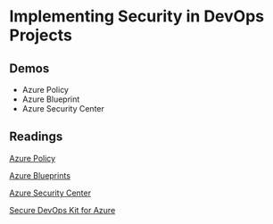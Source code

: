 # Implementing Security in DevOps Projects

## Demos

- Azure Policy
- Azure Blueprint
- Azure Security Center

## Readings

[Azure Policy](https://docs.microsoft.com/en-us/azure/governance/policy/)

[Azure Blueprints](https://docs.microsoft.com/en-us/azure/governance/blueprints/)

[Azure Security Center](https://docs.microsoft.com/en-us/azure/security-center/)

[Secure DevOps Kit for Azure](https://azsk.azurewebsites.net/)
